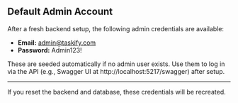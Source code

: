 ## Default Admin Account

After a fresh backend setup, the following admin credentials are available:

- **Email:** admin@taskify.com
- **Password:** Admin123!

These are seeded automatically if no admin user exists. Use them to log in via the API (e.g., Swagger UI at http://localhost:5217/swagger) after setup.

---

If you reset the backend and database, these credentials will be recreated.
